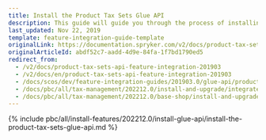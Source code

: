 ```yaml
---
title: Install the Product Tax Sets Glue API
description: This guide will guide you through the process of installing and configuring the Product Tax Sets API feature in your project.
last_updated: Nov 22, 2019
template: feature-integration-guide-template
originalLink: https://documentation.spryker.com/v2/docs/product-tax-sets-api-feature-integration-201903
originalArticleId: abdf52c7-aadd-4d9e-84fa-1f7bd1790ed5
redirect_from:
  - /v2/docs/product-tax-sets-api-feature-integration-201903
  - /v2/docs/en/product-tax-sets-api-feature-integration-201903
  - /docs/scos/dev/feature-integration-guides/201903.0/glue-api/product-tax-sets-api-feature-integration.html
  - /docs/pbc/all/tax-management/202212.0/install-and-upgrade/integrate-the-product-tax-sets-glue-api.html
  - /docs/pbc/all/tax-management/202212.0/base-shop/install-and-upgrade/install-the-product-tax-sets-glue-api.html
---
```


{% include pbc/all/install-features/202212.0/install-glue-api/install-the-product-tax-sets-glue-api.md %} <!-- To edit, see /_includes/pbc/all/install-features/202212.0/install-glue-api/install-the-product-tax-sets-glue-api.md -->

